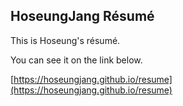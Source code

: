 ## HoseungJang Résumé

This is Hoseung's résumé.

You can see it on the link below.

[https://hoseungjang.github.io/resume](https://hoseungjang.github.io/resume)
